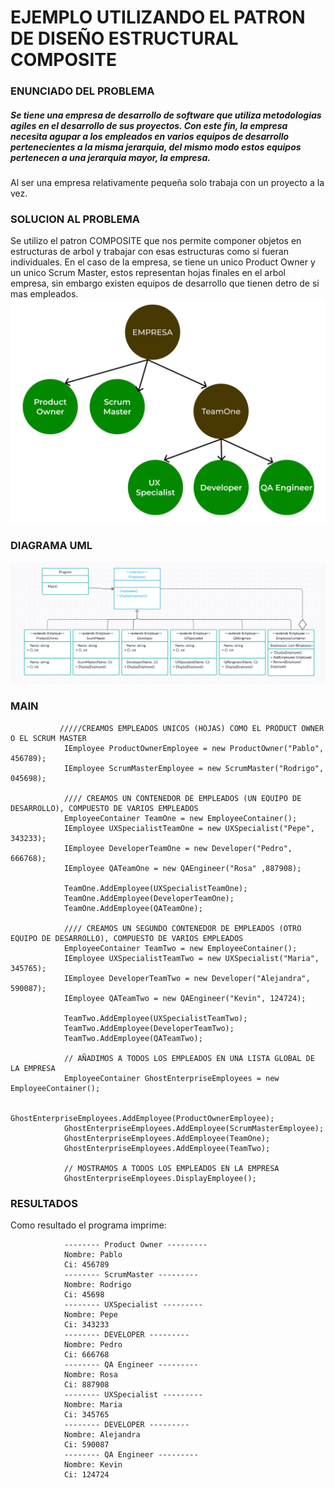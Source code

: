 # EJEMPLO UTILIZANDO EL PATRON DE DISEÑO ESTRUCTURAL COMPOSITE

### ENUNCIADO DEL PROBLEMA
##### Se tiene una empresa de desarrollo de software que utiliza metodologias agiles en el desarrollo de sus proyectos. Con este fin, la empresa necesita agupar a los empleados en varios equipos de desarrollo pertenecientes a la misma jerarquia, del mismo modo estos equipos pertenecen a una jerarquia mayor, la empresa. 
Al ser una empresa relativamente pequeña solo trabaja con un proyecto a la vez.
### SOLUCION AL PROBLEMA
Se utilizo el patron COMPOSITE que nos permite componer objetos en estructuras de arbol y trabajar con esas estructuras como si fueran individuales.
En el caso de la empresa, se tiene un unico Product Owner y un unico Scrum Master, estos representan hojas finales en el arbol empresa, sin embargo existen equipos de desarrollo que tienen detro de si mas empleados.
![TreeDiagram](https://github.com/jacovzap/CompositePattern/blob/main/Images/TreeDiagram/TreeDiagram.png)
### DIAGRAMA UML
![UML](https://github.com/jacovzap/CompositePattern/blob/main/Images/UMLDiagram/compositeDiagram.png)

### MAIN
```
           /////CREAMOS EMPLEADOS UNICOS (HOJAS) COMO EL PRODUCT OWNER O EL SCRUM MASTER
            IEmployee ProductOwnerEmployee = new ProductOwner("Pablo", 456789);
            IEmployee ScrumMasterEmployee = new ScrumMaster("Rodrigo", 045698);

            //// CREAMOS UN CONTENEDOR DE EMPLEADOS (UN EQUIPO DE DESARROLLO), COMPUESTO DE VARIOS EMPLEADOS
            EmployeeContainer TeamOne = new EmployeeContainer();
            IEmployee UXSpecialistTeamOne = new UXSpecialist("Pepe", 343233);
            IEmployee DeveloperTeamOne = new Developer("Pedro", 666768);
            IEmployee QATeamOne = new QAEngineer("Rosa" ,887908);

            TeamOne.AddEmployee(UXSpecialistTeamOne);
            TeamOne.AddEmployee(DeveloperTeamOne);
            TeamOne.AddEmployee(QATeamOne);

            //// CREAMOS UN SEGUNDO CONTENEDOR DE EMPLEADOS (OTRO EQUIPO DE DESARROLLO), COMPUESTO DE VARIOS EMPLEADOS
            EmployeeContainer TeamTwo = new EmployeeContainer();
            IEmployee UXSpecialistTeamTwo = new UXSpecialist("Maria", 345765);
            IEmployee DeveloperTeamTwo = new Developer("Alejandra", 590087);
            IEmployee QATeamTwo = new QAEngineer("Kevin", 124724);

            TeamTwo.AddEmployee(UXSpecialistTeamTwo);
            TeamTwo.AddEmployee(DeveloperTeamTwo);
            TeamTwo.AddEmployee(QATeamTwo);

            // AÑADIMOS A TODOS LOS EMPLEADOS EN UNA LISTA GLOBAL DE LA EMPRESA
            EmployeeContainer GhostEnterpriseEmployees = new EmployeeContainer();

            GhostEnterpriseEmployees.AddEmployee(ProductOwnerEmployee);
            GhostEnterpriseEmployees.AddEmployee(ScrumMasterEmployee);
            GhostEnterpriseEmployees.AddEmployee(TeamOne);
            GhostEnterpriseEmployees.AddEmployee(TeamTwo);

            // MOSTRAMOS A TODOS LOS EMPLEADOS EN LA EMPRESA
            GhostEnterpriseEmployees.DisplayEmployee();
```
### RESULTADOS
Como resultado el programa imprime:
```
            -------- Product Owner ---------
            Nombre: Pablo
            Ci: 456789
            -------- ScrumMaster ---------
            Nombre: Rodrigo
            Ci: 45698
            -------- UXSpecialist ---------
            Nombre: Pepe
            Ci: 343233
            -------- DEVELOPER ---------
            Nombre: Pedro
            Ci: 666768
            -------- QA Engineer ---------
            Nombre: Rosa
            Ci: 887908
            -------- UXSpecialist ---------
            Nombre: Maria
            Ci: 345765
            -------- DEVELOPER ---------
            Nombre: Alejandra
            Ci: 590087
            -------- QA Engineer ---------
            Nombre: Kevin
            Ci: 124724
```
